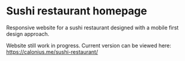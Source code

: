 # Sushi restaurant homepage
Responsive website for a sushi restaurant designed with a mobile first design approach.

Website still work in progress. Current version can be viewed here: https://calonius.me/sushi-restaurant/
